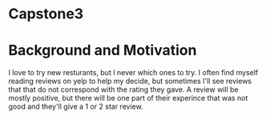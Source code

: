 # Capstone3

# Background and Motivation

I love to try new resturants, but I never which ones to try. I often find myself reading reviews on yelp to help my decide, but sometimes I'll see reviews that that do not correspond with the rating they gave. A review will be mostly positive, but there will be one part of their experince that was not good and they'll give a 1 or 2 star review.
